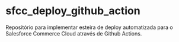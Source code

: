 # sfcc_deploy_github_action
Repositório para implementar esteira de deploy automatizada para o Salesforce Commerce Cloud através de Github Actions.
